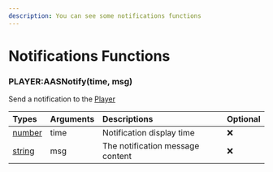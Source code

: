 ```yaml
---
description: You can see some notifications functions
---
```

# Notifications Functions

### PLAYER:AASNotify(time, msg)
Send a notification to the [Player](https://wiki.facepunch.com/gmod/Player)

| Types | Arguments | Descriptions | Optional |
| :--- | :--- | :--- | :--- |
| [number](https://www.lua.org/pil/2.3.html) | time | Notification display time | ❌ |
| [string](https://www.lua.org/pil/2.4.html) | msg | The notification message content | ❌ |